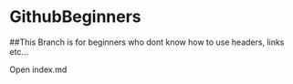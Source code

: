 # GithubBeginners

##This Branch is for beginners who dont know how to use headers, links etc...

Open index.md 
